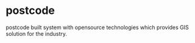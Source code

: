 # postcode
postcode built system with opensource technologies which provides GIS solution for the industry.
